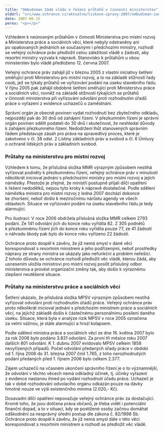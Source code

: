 ```yaml
---
title: "Ombudsman žádá vládu o řešení průtahů v činnosti ministerstev"
oldUrl: "src/www.ochrance.cz/aktualne/tiskove-zpravy-2007/ombudsman-zada-vladu-o-reseni-prutahu-v-cinnosti-ministerstev"
date: 2007-06-15
perex: "<p></p>"
---
```


<!-- imported from the old website -->

<p>Vzhledem k neúnosným průtahům v činnosti Ministerstva pro místní rozvoj a Ministerstva práce a sociálních věcí, které nebyly odstraněny ani po opakovaných jednáních se současnými i předchozími ministry, rozhodl se veřejný ochránce práv předložit celou záležitost vládě s žádostí, aby resortní ministry vyzvala k nápravě. Stanovisko k průtahům u obou ministerstev bylo vládě předloženo 12. června 2007.</p><p>Veřejný ochránce práv zahájil již v březnu 2005 z vlastní iniciativy šetření směřující proti Ministerstvu pro místní rozvoj, a to na základě stížností řady osob, jež se týkaly průtahů ve vyřizování podání na úseku stavebního řádu. V říjnu 2005 pak zahájil obdobné šetření směřující proti Ministerstvu práce a sociálních věcí, rovněž na základě stížností týkajících se průtahů v činnosti ministerstva při vyřizování odvolání proti rozhodnutím úřadů práce o vyřazení z evidence uchazečů o zaměstnání. </p><p>Správní orgán je obecně povinen vydat rozhodnutí bez zbytečného odkladu, nejpozději pak do 30 dnů od zahájení řízení. V přezkumném řízení je správní orgán povinen sdělit podateli do 30 dnů i skutečnost, že neshledal důvody k zahájení přezkumného řízení. Nedodržení lhůt stanovených správním řádem představuje zásah pro práva na spravedlivý proces, které je zakotveno v čl. 38 odst. 2 Listiny základních práv a svobod a čl. 6 Úmluvy o ochraně lidských práv a základních svobod.</p><h3>Průtahy na ministerstvu pro místní rozvoj</h3><p>Vzhledem k tomu, že příslušná složka MMR výrazným způsobem nestíhá vyřizovat podněty k přezkumnému řízení, veřejný ochránce práv v minulosti několikrát inicioval jednání s předchozími ministry pro místní rozvoj a jejich náměstky. Přestože je zřejmé, že ministři postupně přijali dílčí opatření k řešení nedodělků, nejsou tyto kroky k nápravě dostatečné. Podle sdělení náměstka ministra pro místní rozvoj z ledna 2007 dochází dokonce ke zhoršení, neboť došlo k meziročnímu nárůstu agendy ve všech oblastech. Situace ve vyřizování podání na úseku stavebního řádu je tedy alarmující.</p><p>Pro ilustraci: V roce 2006 obdržela příslušná složka MMR celkem 2793 podání. Ze 141 odvolání jich do konce roku vyřídila 82. Z 305 podnětů k přezkumnému řízení jich do konce roku vyřídila pouze 77, ze 41 žádostí o náhradu škody pak bylo do konce roku vyřízeno 22 žádostí.</p><p>Ochránce proto dospěl k závěru, že již nemá smysl v dané věci korespondovat s resortním ministrem a jeho podřízenými, neboť prostředky nápravy ze strany ministra se ukázaly jako nefunkční a problém neřešící. Z tohoto důvodu se ochránce rozhodl předložit věc vládě, kterou žádá, aby usnesením uložila ministrovi pro místní rozvoj posílit příslušný odbor ministerstva a provést organizační změny tak, aby došlo k výraznému zlepšení neutěšené situace.</p><h3>Průtahy na ministerstvu práce a sociálních věcí</h3><p>Šetření ukázalo, že příslušná složka MPSV výrazným způsobem nestíhá vyřizovat odvolání proti rozhodnutím úřadů práce. Veřejný ochránce práv proto několikrát inicioval jednání s předchozím ministrem práce a sociálních věcí, na jejichž základě došlo k částečnému personálnímu posílení daného úseku. Situace, která byla v analýze rizik MPSV v roce 2005 označena za velmi vážnou, je stále alarmující a hrozí kolapsem.</p><p>Podle sdělení ministra práce a sociálních věcí ze dne 16. května 2007 bylo za rok 2006 bylo podáno 3.831 odvolání. Za první tři měsíce roku 2007 dalších 801 odvolání. K 1. dubnu 2007 evidovalo MPSV celkem 1858 nevyřízených případů. Počet odvolání předaných úřady práce v období od 1. října 2006 do 31. března 2007 činil 1.765, z toho nerozhodnutých podání předaných před 1. říjnem 2006 bylo celkem 2.377.</p><p>Zájem uchazečů na včasném ukončení správního řízení je o to významnější, že odvolání v těchto věcech nemá odkladný účinek, tj. účinky vyřazení z evidence nastanou ihned po vydání rozhodnutí úřadu práce. Uchazeč je tak v době rozhodování odvolacího orgánu odkázán pouze na dávky hmotné nouze ve výši existenčního minima (2.020,- Kč).</p><p>Dosavadní dílčí opatření nepovažuje veřejný ochránce práv za dostačující. Kromě toho, že jsou dotčena práva občanů, je třeba vidět i potenciální finanční dopad, a to v situaci, kdy se postižené osoby začnou domáhat odškodnění za nesprávný úřední postup dle zákona č. 82/1998 Sb. Ochránce proto dospěl k závěru, že již nemá smysl dále v této věci korespondovat s resortním ministrem a rozhodl se předložit věc vládě.</p>
